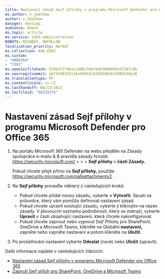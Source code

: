 ```yaml
---
title: Nastavení zásad Sejf přílohy v programu Microsoft Defender pro Office 365
ms.author: v-jmathew
author: v-jmathew
manager: dansimp
audience: Admin
ms.topic: article
ms.service: o365-administration
ROBOTS: NOINDEX, NOFOLLOW
localization_priority: Normal
ms.collection: Adm_O365
ms.custom:
- "9000760"
- "7391"
ms.openlocfilehash: b76b3f2f96a1c086c7eb7de830908965d7207c0b
ms.sourcegitcommit: ab75f66355116e995b3cb5505465b31989339e28
ms.translationtype: MT
ms.contentlocale: cs-CZ
ms.lasthandoff: 08/13/2021
ms.locfileid: "58333376"
---
```

# <a name="set-up-safe-attachment-policies-in-microsoft-defender-for-office-365"></a>Nastavení zásad Sejf přílohy v programu Microsoft Defender pro Office 365

1. Na portálu Microsoft 365 Defender na webu přejděte na Zásady spolupráce e-mailu & & pravidla zásady hrozeb <https://security.microsoft.com/>  \>  \>  \> **Sejf přílohy** v **části Zásady.**

   Pokud chcete přejít přímo na **Sejf přílohy,** použijte <https://security.microsoft.com/safeattachmentv2> .

2. Na **Sejf přílohy** proveďte některý z následujících kroků:
   - Pokud chcete přidat novou zásadu, vyberte **+ Vytvořit**. Spustí se průvodce, který vám pomůže definovat nastavení zásad.
   - Pokud chcete upravit existující zásadu, vyberte ji kliknutím na název zásady. V plovoucím seznamu podrobností, který se zobrazí, vyberte **Upravit** v části obsahující nastavení, která chcete nakonfigurovat.
   - Pokud chcete zapnout nebo vypnout Sejf Přílohy pro SharePoint, OneDrive a Microsoft Teams, klikněte na Globální **nastavení,** zapněte nebo vypněte nastavení a potom klikněte na **Uložit.**

3. Po prošetřování nastavení vyberte **Odeslat** (nové) nebo **Uložit** (upravit).

Další informace najdete v následujících článcích:

- [Nastavení zásad Sejf přílohy v programu Microsoft Defender pro Office 365](https://docs.microsoft.com/microsoft-365/security/office-365-security/set-up-safe-attachments-policies)
- [Zapnutí Sejf příloh pro SharePoint, OneDrive a Microsoft Teams](https://docs.microsoft.com/microsoft-365/security/office-365-security/turn-on-mdo-for-spo-odb-and-teams)
